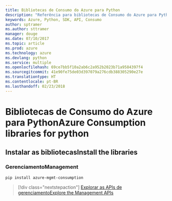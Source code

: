 ```yaml
---
title: Bibliotecas de Consumo do Azure para Python
description: "Referência para bibliotecas de Consumo do Azure para Python"
keywords: Azure, Python, SDK, API, Consumo
author: sptramer
ms.author: sttramer
manager: douge
ms.date: 07/10/2017
ms.topic: article
ms.prod: azure
ms.technology: azure
ms.devlang: python
ms.service: multiple
ms.openlocfilehash: 69ce7bb5f10a2ab6c2a952b2023b71a9584397f4
ms.sourcegitcommit: 41e90fe75de03d397079a276cdb388305290e27e
ms.translationtype: HT
ms.contentlocale: pt-BR
ms.lasthandoff: 02/23/2018
---
```

# <a name="azure-consumption-libraries-for-python"></a><span data-ttu-id="e713e-104">Bibliotecas de Consumo do Azure para Python</span><span class="sxs-lookup"><span data-stu-id="e713e-104">Azure Consumption libraries for python</span></span>

## <a name="install-the-libraries"></a><span data-ttu-id="e713e-105">Instalar as bibliotecas</span><span class="sxs-lookup"><span data-stu-id="e713e-105">Install the libraries</span></span>


### <a name="management"></a><span data-ttu-id="e713e-106">Gerenciamento</span><span class="sxs-lookup"><span data-stu-id="e713e-106">Management</span></span>

```bash
pip install azure-mgmt-consumption
```
> [!div class="nextstepaction"]
> [<span data-ttu-id="e713e-107">Explorar as APIs de gerenciamento</span><span class="sxs-lookup"><span data-stu-id="e713e-107">Explore the Management APIs</span></span>](/python/api/overview/azure/consumption/management)